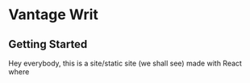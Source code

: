 # Vantage Writ

## Getting Started

Hey everybody, this is a site/static site (we shall see) made with React where 
